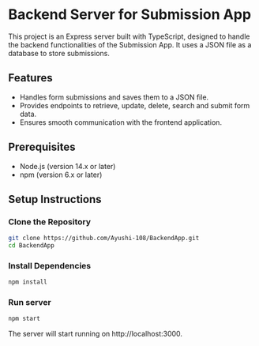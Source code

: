 # Backend Server for Submission App

This project is an Express server built with TypeScript, designed to handle the backend functionalities of the Submission App. It uses a JSON file as a database to store submissions.

## Features

- Handles form submissions and saves them to a JSON file.
- Provides endpoints to retrieve, update, delete, search and submit form data.
- Ensures smooth communication with the frontend application.

## Prerequisites

- Node.js (version 14.x or later)
- npm (version 6.x or later)

## Setup Instructions

### Clone the Repository

```sh
git clone https://github.com/Ayushi-108/BackendApp.git
cd BackendApp
```

### Install Dependencies
```sh
npm install
```

### Run server
```sh
npm start
```
The server will start running on http://localhost:3000.
